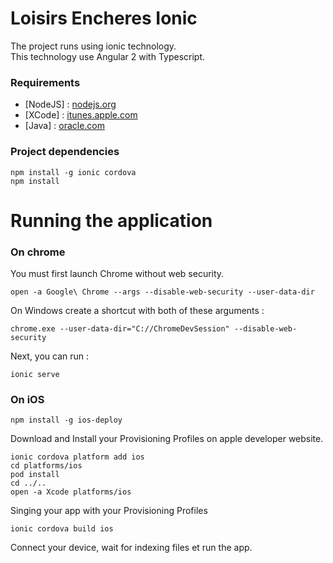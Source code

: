 # Loisirs Encheres Ionic

The project runs using ionic technology.  
This technology use Angular 2 with Typescript.

### Requirements

* [NodeJS] : [nodejs.org](https://nodejs.org/en/)
* [XCode] : [itunes.apple.com](https://itunes.apple.com/fr/app/xcode/id497799835?mt=12) 
* [Java] : [oracle.com](https://www.oracle.com/technetwork/java/javase/downloads/jdk8-downloads-2133151.html)


### Project dependencies

```
npm install -g ionic cordova
npm install
```

# Running the application

### On chrome

You must first launch Chrome without web security.

```
open -a Google\ Chrome --args --disable-web-security --user-data-dir
```

On Windows create a shortcut with both of these arguments :

```
chrome.exe --user-data-dir="C://ChromeDevSession" --disable-web-security
```

Next, you can run :

```
ionic serve
```

### On iOS

```
npm install -g ios-deploy
```

Download and Install your Provisioning Profiles on apple developer website.


```
ionic cordova platform add ios
cd platforms/ios 
pod install
cd ../..
open -a Xcode platforms/ios
```

Singing your app with your Provisioning Profiles

```
ionic cordova build ios
```

Connect your device, wait for indexing files et run the app.
